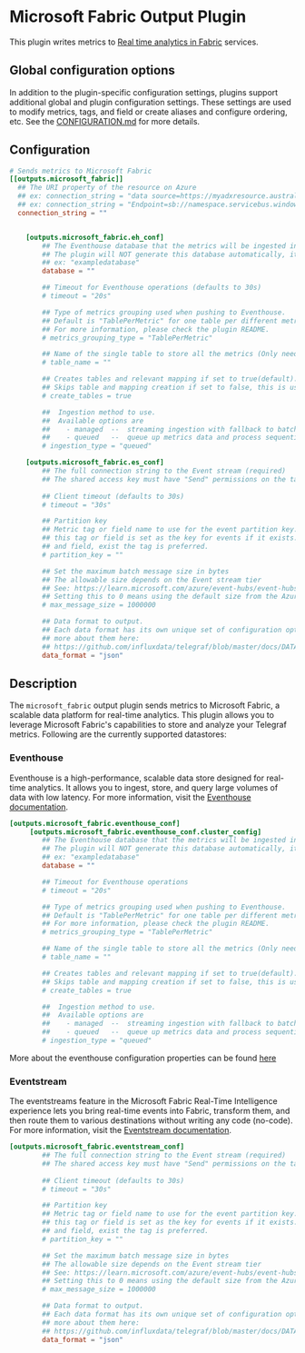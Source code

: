 # Microsoft Fabric Output Plugin

This plugin writes metrics to [Real time analytics in Fabric][fabric] services.

[fabric]: https://learn.microsoft.com/en-us/fabric/real-time-analytics/overview

## Global configuration options <!-- @/docs/includes/plugin_config.md -->

In addition to the plugin-specific configuration settings, plugins support
additional global and plugin configuration settings. These settings are used to
modify metrics, tags, and field or create aliases and configure ordering, etc.
See the [CONFIGURATION.md][CONFIGURATION.md] for more details.

[CONFIGURATION.md]: ../../../docs/CONFIGURATION.md#plugins

## Configuration

```toml
# Sends metrics to Microsoft Fabric
[[outputs.microsoft_fabric]]
  ## The URI property of the resource on Azure
  ## ex: connection_string = "data source=https://myadxresource.australiasoutheast.kusto.windows.net"
  ## ex: connection_string = "Endpoint=sb://namespace.servicebus.windows.net/;*****;EntityPath=hubName"
  connection_string = ""


    [outputs.microsoft_fabric.eh_conf]
        ## The Eventhouse database that the metrics will be ingested into.
        ## The plugin will NOT generate this database automatically, it's expected that this database already exists before ingestion.
        ## ex: "exampledatabase"
        database = ""

        ## Timeout for Eventhouse operations (defaults to 30s)
        # timeout = "20s"

        ## Type of metrics grouping used when pushing to Eventhouse.
        ## Default is "TablePerMetric" for one table per different metric.
        ## For more information, please check the plugin README.
        # metrics_grouping_type = "TablePerMetric"

        ## Name of the single table to store all the metrics (Only needed if metrics_grouping_type is "SingleTable").
        # table_name = ""

        ## Creates tables and relevant mapping if set to true(default).
        ## Skips table and mapping creation if set to false, this is useful for running Telegraf with the lowest possible permissions i.e. table ingestor role.
        # create_tables = true

        ##  Ingestion method to use.
        ##  Available options are
        ##    - managed  --  streaming ingestion with fallback to batched ingestion or the "queued" method below
        ##    - queued   --  queue up metrics data and process sequentially
        # ingestion_type = "queued"

    [outputs.microsoft_fabric.es_conf]
        ## The full connection string to the Event stream (required)
        ## The shared access key must have "Send" permissions on the target Event stream.
        
        ## Client timeout (defaults to 30s)
        # timeout = "30s"

        ## Partition key
        ## Metric tag or field name to use for the event partition key. The value of
        ## this tag or field is set as the key for events if it exists. If both, tag
        ## and field, exist the tag is preferred.
        # partition_key = ""

        ## Set the maximum batch message size in bytes
        ## The allowable size depends on the Event stream tier
        ## See: https://learn.microsoft.com/azure/event-hubs/event-hubs-quotas#basic-vs-standard-vs-premium-vs-dedicated-tiers
        ## Setting this to 0 means using the default size from the Azure Event streams Client library (1000000 bytes)
        # max_message_size = 1000000

        ## Data format to output.
        ## Each data format has its own unique set of configuration options, read
        ## more about them here:
        ## https://github.com/influxdata/telegraf/blob/master/docs/DATA_FORMATS_OUTPUT.md
        data_format = "json"
```

## Description

The `microsoft_fabric` output plugin sends metrics to Microsoft Fabric,
a scalable data platform for real-time analytics.
This plugin allows you to leverage Microsoft Fabric's
capabilities to store and analyze your Telegraf metrics.
Following are the currently supported datastores:

### Eventhouse

Eventhouse is a high-performance, scalable data store designed for
 real-time analytics. It allows you to ingest, store, and query large
 volumes of data with low latency.  For more information, visit the
 [Eventhouse documentation](
    https://learn.microsoft.com/fabric/real-time-intelligence/eventhouse
    ).

```toml
[outputs.microsoft_fabric.eventhouse_conf]
     [outputs.microsoft_fabric.eventhouse_conf.cluster_config]
        ## The Eventhouse database that the metrics will be ingested into.
        ## The plugin will NOT generate this database automatically, it's expected that this database already exists before ingestion.
        ## ex: "exampledatabase"
        database = ""

        ## Timeout for Eventhouse operations
        # timeout = "20s"

        ## Type of metrics grouping used when pushing to Eventhouse.
        ## Default is "TablePerMetric" for one table per different metric.
        ## For more information, please check the plugin README.
        # metrics_grouping_type = "TablePerMetric"

        ## Name of the single table to store all the metrics (Only needed if metrics_grouping_type is "SingleTable").
        # table_name = ""

        ## Creates tables and relevant mapping if set to true(default).
        ## Skips table and mapping creation if set to false, this is useful for running Telegraf with the lowest possible permissions i.e. table ingestor role.
        # create_tables = true

        ##  Ingestion method to use.
        ##  Available options are
        ##    - managed  --  streaming ingestion with fallback to batched ingestion or the "queued" method below
        ##    - queued   --  queue up metrics data and process sequentially
        # ingestion_type = "queued"

```

More about the eventhouse configuration properties
can be found [here](../azure_data_explorer/README.md#metrics-grouping)

### Eventstream

The eventstreams feature in the Microsoft Fabric Real-Time Intelligence
experience lets you bring real-time events into Fabric, transform them,
and then route them to various destinations without writing any code (no-code).
For more information, visit the [Eventstream documentation][].

[Eventstream documentation]: https://learn.microsoft.com/fabric/real-time-intelligence/event-streams/overview?tabs=enhancedcapabilities

```toml
[outputs.microsoft_fabric.eventstream_conf]
        ## The full connection string to the Event stream (required)
        ## The shared access key must have "Send" permissions on the target Event stream.
        
        ## Client timeout (defaults to 30s)
        # timeout = "30s"

        ## Partition key
        ## Metric tag or field name to use for the event partition key. The value of
        ## this tag or field is set as the key for events if it exists. If both, tag
        ## and field, exist the tag is preferred.
        # partition_key = ""

        ## Set the maximum batch message size in bytes
        ## The allowable size depends on the Event stream tier
        ## See: https://learn.microsoft.com/azure/event-hubs/event-hubs-quotas#basic-vs-standard-vs-premium-vs-dedicated-tiers
        ## Setting this to 0 means using the default size from the Azure Event streams Client library (1000000 bytes)
        # max_message_size = 1000000

        ## Data format to output.
        ## Each data format has its own unique set of configuration options, read
        ## more about them here:
        ## https://github.com/influxdata/telegraf/blob/master/docs/DATA_FORMATS_OUTPUT.md
        data_format = "json"

```
